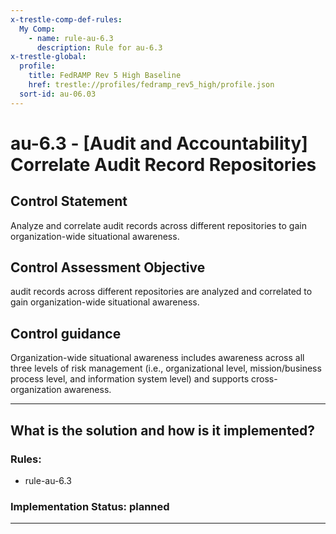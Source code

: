 ```yaml
---
x-trestle-comp-def-rules:
  My Comp:
    - name: rule-au-6.3
      description: Rule for au-6.3
x-trestle-global:
  profile:
    title: FedRAMP Rev 5 High Baseline
    href: trestle://profiles/fedramp_rev5_high/profile.json
  sort-id: au-06.03
---
```


# au-6.3 - \[Audit and Accountability\] Correlate Audit Record Repositories

## Control Statement

Analyze and correlate audit records across different repositories to gain organization-wide situational awareness.

## Control Assessment Objective

audit records across different repositories are analyzed and correlated to gain organization-wide situational awareness.

## Control guidance

Organization-wide situational awareness includes awareness across all three levels of risk management (i.e., organizational level, mission/business process level, and information system level) and supports cross-organization awareness.

______________________________________________________________________

## What is the solution and how is it implemented?

<!-- For implementation status enter one of: implemented, partial, planned, alternative, not-applicable -->

<!-- Note that the list of rules under ### Rules: is read-only and changes will not be captured after assembly to JSON -->

<!-- Add control implementation description here for control: au-6.3 -->

### Rules:

  - rule-au-6.3

### Implementation Status: planned

______________________________________________________________________
